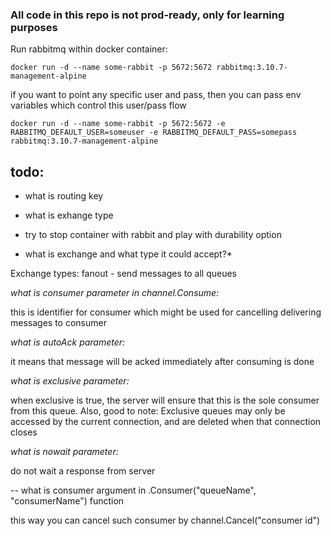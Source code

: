 ### All code in this repo is not prod-ready, only for learning purposes

Run rabbitmq within docker container:

```
docker run -d --name some-rabbit -p 5672:5672 rabbitmq:3.10.7-management-alpine
```

if you want to point any specific user and pass, then you can pass env variables which control this user/pass flow

```
docker run -d --name some-rabbit -p 5672:5672 -e RABBITMQ_DEFAULT_USER=someuser -e RABBITMQ_DEFAULT_PASS=somepass rabbitmq:3.10.7-management-alpine
```

## todo:
* what is routing key
* what is exhange type
* try to stop container with rabbit and play with durability option

* what is exchange and what type it could accept?*

Exchange types:
fanout - send messages to all queues

*what is consumer parameter in channel.Consume:*

this is identifier for consumer which might be used for cancelling delivering messages to consumer

*what is autoAck parameter:*

it means that message will be acked immediately after consuming is done

*what is exclusive parameter:*

when exclusive is true, the server will ensure that this is the sole consumer from this queue. Also, good to note: Exclusive queues may only be accessed by the current connection, and are deleted when that connection closes

*what is nowait parameter:*

do not wait a response from server

-- what is consumer argument in .Consumer("queueName", "consumerName") function

this way you can cancel such consumer by channel.Cancel("consumer id")



